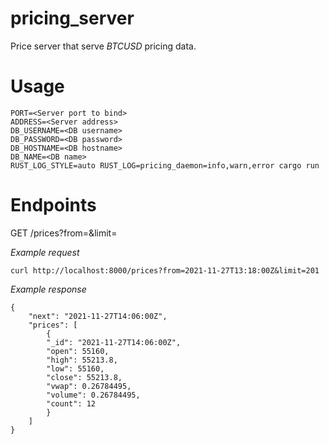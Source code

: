 # pricing_server

Price server that serve _BTCUSD_ pricing data.

# Usage

```
PORT=<Server port to bind>
ADDRESS=<Server address>
DB_USERNAME=<DB username>
DB_PASSWORD=<DB password>
DB_HOSTNAME=<DB hostname>
DB_NAME=<DB name>
RUST_LOG_STYLE=auto RUST_LOG=pricing_daemon=info,warn,error cargo run
```

# Endpoints

GET /prices?from=<From date>&limit=<maximum number of results to response>

_Example request_

```
curl http://localhost:8000/prices?from=2021-11-27T13:18:00Z&limit=201
```

_Example response_

```
{
    "next": "2021-11-27T14:06:00Z",
    "prices": [
        {
        "_id": "2021-11-27T14:06:00Z",
        "open": 55160,
        "high": 55213.8,
        "low": 55160,
        "close": 55213.8,
        "vwap": 0.26784495,
        "volume": 0.26784495,
        "count": 12
        }
    ]
}
```
